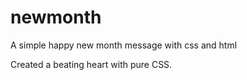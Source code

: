 # newmonth
A simple happy new month message with css and html

Created a beating heart with pure CSS.

